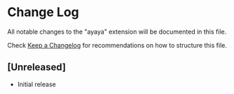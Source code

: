 # Change Log

All notable changes to the "ayaya" extension will be documented in this file.

Check [Keep a Changelog](http://keepachangelog.com/) for recommendations on how to structure this file.

## [Unreleased]

- Initial release